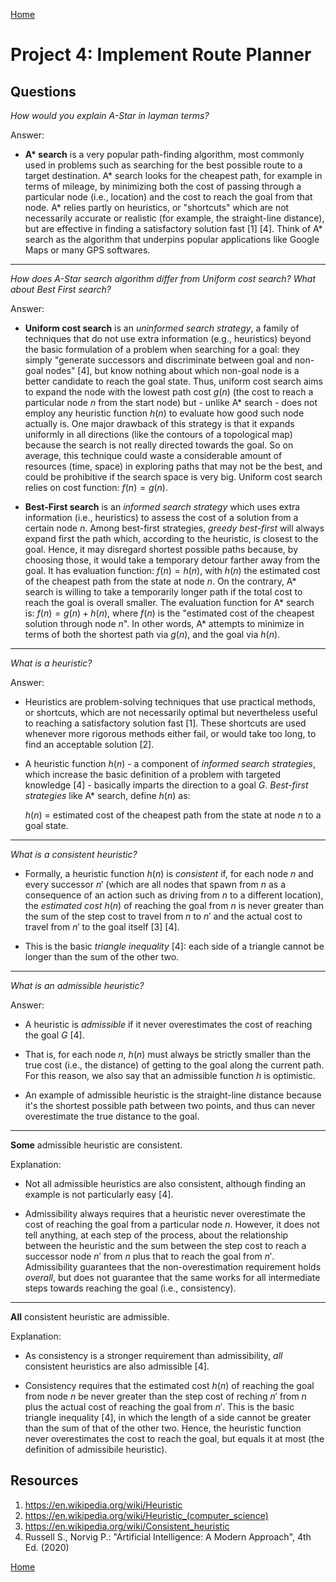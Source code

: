 [Home](../../README.md)

# Project 4: Implement Route Planner

## Questions

_How would you explain A-Star in layman terms?_

Answer:

* __A* search__ is a very popular path-finding algorithm, most commonly used in problems such as searching for the best possible route to a target destination. A* search looks for the cheapest path, for example in terms of mileage, by minimizing both the cost of passing through a particular node (i.e., location) and the cost to reach the goal from that node. A* relies partly on heuristics, or "shortcuts" which are not necessarily accurate or realistic (for example, the straight-line distance), but are effective in finding a satisfactory solution fast [1] [4]. Think of A* search as the algorithm that underpins popular applications like Google Maps or many GPS softwares.

---

_How does A-Star search algorithm differ from Uniform cost search? What about Best First search?_

Answer:

* __Uniform cost search__ is an _uninformed search strategy_, a family of techniques that do not use extra information (e.g., heuristics) beyond the basic formulation of a problem when searching for a goal: they simply "generate successors and discriminate between goal and non-goal nodes" [4], but know nothing about which non-goal node is a better candidate to reach the goal state. Thus, uniform cost search aims to expand the node with the lowest path cost $g(n)$ (the cost to reach a particular node $n$ from the start node) but - unlike A* search - does not employ any heuristic function $h(n)$ to evaluate how good such node actually is. One major drawback of this strategy is that it expands uniformly in all directions (like the contours of a topological map) because the search is not really directed towards the goal. So on average, this technique could waste a considerable amount of resources (time, space) in exploring paths that may not be the best, and could be prohibitive if the search space is very big. Uniform cost search relies on cost function: $f(n) = g(n)$.

* __Best-First search__ is an _informed search strategy_ which uses extra information (i.e., heuristics) to assess the cost of a solution from a certain node $n$. Among best-first strategies, _greedy best-first_ will always expand first the path which, according to the heuristic, is closest to the goal. Hence, it may disregard shortest possible paths because, by choosing those, it would take a temporary detour farther away from the goal. It has evaluation function: $f(n) = h(n)$, with $h(n)$ the estimated cost of the cheapest path from the state at node $n$. On the contrary, A* search is willing to take a temporarily longer path if the total cost to reach the goal is overall smaller. The evaluation function for A* search is: $f(n) = g(n) + h(n)$, where $f(n)$ is the "estimated cost of the cheapest solution through node $n$". In other words, A* attempts to minimize in terms of both the shortest path via $g(n)$, and the goal via $h(n)$.

---

_What is a heuristic?_

Answer:

* Heuristics are problem-solving techniques that use practical methods, or shortcuts, which are not necessarily optimal but nevertheless useful to reaching a satisfactory solution fast [1]. These shortcuts are used whenever more rigorous methods either fail, or would take too long, to find an acceptable solution [2].

* A heuristic function $h(n)$ - a component of _informed search strategies_, which increase the basic definition of a problem with targeted knowledge [4] - basically imparts the direction to a goal $G$. _Best-first strategies_ like A* search, define $h(n)$ as:

  $h(n)$ = estimated cost of the cheapest path from the state at node $n$ to a goal state.

---

_What is a consistent heuristic?_

* Formally, a heuristic function $h(n)$ is _consistent_ if, for each node $n$ and every successor $n'$ (which are all nodes that spawn from $n$ as a consequence of an action such as driving from $n$ to a different location), the _estimated cost_ $h(n)$ of reaching the goal from $n$ is never greater than the sum of the step cost to travel from $n$ to $n'$ and the actual cost to travel from $n'$ to the goal itself [3] [4].

* This is the basic _triangle inequality_ [4]: each side of a triangle cannot be longer than the sum of the other two.

---

_What is an admissible heuristic?_

Answer:

* A heuristic is _admissible_ if it never overestimates the cost of reaching the goal $G$ [4].

* That is, for each node $n$, $h(n)$ must always be strictly smaller than the true cost (i.e., the distance) of getting to the goal along the current path. For this reason, we also say that an admissible function $h$ is optimistic.

* An example of admissible heuristic is the straight-line distance because it's the shortest possible path between two points, and thus can never overestimate the true distance to the goal.

---

__Some__ admissible heuristic are consistent.

Explanation:

* Not all admissible heuristics are also consistent, although finding an example is not particularly easy [4].

* Admissibility always requires that a heuristic never overestimate the cost of reaching the goal from a particular node $n$. However, it does not tell anything, at each step of the process, about the relationship between the heuristic and the sum between the step cost to reach a successor node $n'$ from $n$ plus that to reach the goal from $n'$. Admissibility guarantees that the non-overestimation requirement holds _overall_, but does not guarantee that the same works for all intermediate steps towards reaching the goal (i.e., consistency).

---

__All__ consistent heuristic are admissible.

Explanation:

* As consistency is a stronger requirement than admissibility, _all_ consistent heuristics are also admissible [4].

* Consistency requires that the estimated cost $h(n)$ of reaching the goal from node $n$ be never greater than the step cost of reching $n'$ from $n$ plus the actual cost of reaching the goal from $n'$. This is the basic triangle inequality [4], in which the length of a side cannot be greater than the sum of that of the other two. Hence, the heuristic function never overestimates the cost to reach the goal, but equals it at most (the definition of admissibile heuristic).

## Resources

1. https://en.wikipedia.org/wiki/Heuristic
2. https://en.wikipedia.org/wiki/Heuristic_(computer_science)
3. https://en.wikipedia.org/wiki/Consistent_heuristic
4. Russell S., Norvig P.: "Artificial Intelligence: A Modern Approach", 4th Ed. (2020)

[Home](../../README.md)
